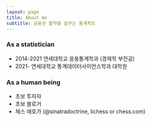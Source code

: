 ```yaml
---
layout: page
title: About me
subtitle: 금융권 활약을 꿈꾸는 통계학도
---
```


### As a statistician

- 2014-2021 연세대학교 응용통계학과 (경제학 부전공)
- 2021-     연세대학교 통계데이터사이언스학과 대학원

### As a human being

- 초보 투자자
- 초보 블로거
- 체스 애호가 (@sinatradoctrine, lichess or chess.com)

